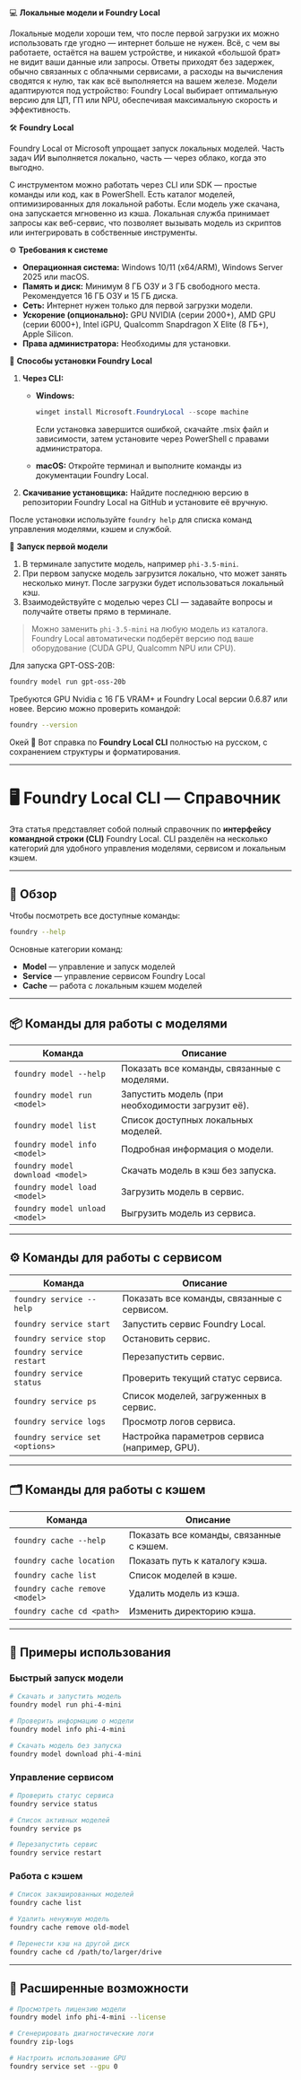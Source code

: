 

💻 **Локальные модели и Foundry Local**

Локальные модели хороши тем, что после первой загрузки их можно использовать где угодно — интернет больше не нужен. Всё, с чем вы работаете, остаётся на вашем устройстве, и никакой «большой брат» не видит ваши данные или запросы. Ответы приходят без задержек, обычно связанных с облачными сервисами, а расходы на вычисления сводятся к нулю, так как всё выполняется на вашем железе. Модели адаптируются под устройство: Foundry Local выбирает оптимальную версию для ЦП, ГП или NPU, обеспечивая максимальную скорость и эффективность.

🛠 **Foundry Local**

Foundry Local от Microsoft упрощает запуск локальных моделей. Часть задач ИИ выполняется локально, часть — через облако, когда это выгодно.

С инструментом можно работать через CLI или SDK — простые команды или код, как в PowerShell. Есть каталог моделей, оптимизированных для локальной работы. Если модель уже скачана, она запускается мгновенно из кэша. Локальная служба принимает запросы как веб-сервис, что позволяет вызывать модель из скриптов или интегрировать в собственные инструменты.

⚙️ **Требования к системе**

* **Операционная система:** Windows 10/11 (x64/ARM), Windows Server 2025 или macOS.
* **Память и диск:** Минимум 8 ГБ ОЗУ и 3 ГБ свободного места. Рекомендуется 16 ГБ ОЗУ и 15 ГБ диска.
* **Сеть:** Интернет нужен только для первой загрузки модели.
* **Ускорение (опционально):** GPU NVIDIA (серии 2000+), AMD GPU (серии 6000+), Intel iGPU, Qualcomm Snapdragon X Elite (8 ГБ+), Apple Silicon.
* **Права администратора:** Необходимы для установки.

💾 **Способы установки Foundry Local**

1. **Через CLI:**

   * **Windows:**

     ```powershell
     winget install Microsoft.FoundryLocal --scope machine
     ```

     Если установка завершится ошибкой, скачайте .msix файл и зависимости, затем установите через PowerShell с правами администратора.
   * **macOS:** Откройте терминал и выполните команды из документации Foundry Local.

2. **Скачивание установщика:**
   Найдите последнюю версию в репозитории Foundry Local на GitHub и установите её вручную.

После установки используйте `foundry help` для списка команд управления моделями, кэшем и службой.

🚀 **Запуск первой модели**

1. В терминале запустите модель, например `phi-3.5-mini`.
2. При первом запуске модель загрузится локально, что может занять несколько минут. После загрузки будет использоваться локальный кэш.
3. Взаимодействуйте с моделью через CLI — задавайте вопросы и получайте ответы прямо в терминале.

> Можно заменить `phi-3.5-mini` на любую модель из каталога. Foundry Local автоматически подберёт версию под ваше оборудование (CUDA GPU, Qualcomm NPU или CPU).

Для запуска GPT-OSS-20B:

```bash
foundry model run gpt-oss-20b
```

Требуются GPU Nvidia с 16 ГБ VRAM+ и Foundry Local версии 0.6.87 или новее. Версию можно проверить командой:

```bash
foundry --version
```

Окей 🙂 Вот справка по **Foundry Local CLI** полностью на русском, с сохранением структуры и форматирования.

---

# 🖥 Foundry Local CLI — Справочник

Эта статья представляет собой полный справочник по **интерфейсу командной строки (CLI)** Foundry Local.
CLI разделён на несколько категорий для удобного управления моделями, сервисом и локальным кэшем.

---

## 🔎 Обзор

Чтобы посмотреть все доступные команды:

```bash
foundry --help
```

Основные категории команд:

* **Model** — управление и запуск моделей
* **Service** — управление сервисом Foundry Local
* **Cache** — работа с локальным кэшем моделей

---

## 📦 Команды для работы с моделями

| Команда                          | Описание                                          |
| -------------------------------- | ------------------------------------------------- |
| `foundry model --help`           | Показать все команды, связанные с моделями.       |
| `foundry model run <model>`      | Запустить модель (при необходимости загрузит её). |
| `foundry model list`             | Список доступных локальных моделей.               |
| `foundry model info <model>`     | Подробная информация о модели.                    |
| `foundry model download <model>` | Скачать модель в кэш без запуска.                 |
| `foundry model load <model>`     | Загрузить модель в сервис.                        |
| `foundry model unload <model>`   | Выгрузить модель из сервиса.                      |

---

## ⚙️ Команды для работы с сервисом

| Команда                         | Описание                                      |
| ------------------------------- | --------------------------------------------- |
| `foundry service --help`        | Показать все команды, связанные с сервисом.   |
| `foundry service start`         | Запустить сервис Foundry Local.               |
| `foundry service stop`          | Остановить сервис.                            |
| `foundry service restart`       | Перезапустить сервис.                         |
| `foundry service status`        | Проверить текущий статус сервиса.             |
| `foundry service ps`            | Список моделей, загруженных в сервис.         |
| `foundry service logs`          | Просмотр логов сервиса.                       |
| `foundry service set <options>` | Настройка параметров сервиса (например, GPU). |

---

## 🗂 Команды для работы с кэшем

| Команда                        | Описание                                 |
| ------------------------------ | ---------------------------------------- |
| `foundry cache --help`         | Показать все команды, связанные с кэшем. |
| `foundry cache location`       | Показать путь к каталогу кэша.           |
| `foundry cache list`           | Список моделей в кэше.                   |
| `foundry cache remove <model>` | Удалить модель из кэша.                  |
| `foundry cache cd <path>`      | Изменить директорию кэша.                |

---

## 🚀 Примеры использования

### Быстрый запуск модели

```bash
# Скачать и запустить модель
foundry model run phi-4-mini

# Проверить информацию о модели
foundry model info phi-4-mini

# Скачать модель без запуска
foundry model download phi-4-mini
```

### Управление сервисом

```bash
# Проверить статус сервиса
foundry service status

# Список активных моделей
foundry service ps

# Перезапустить сервис
foundry service restart
```

### Работа с кэшем

```bash
# Список закэшированных моделей
foundry cache list

# Удалить ненужную модель
foundry cache remove old-model

# Перенести кэш на другой диск
foundry cache cd /path/to/larger/drive
```

---

## 🔧 Расширенные возможности

```bash
# Просмотреть лицензию модели
foundry model info phi-4-mini --license

# Сгенерировать диагностические логи
foundry zip-logs

# Настроить использование GPU
foundry service set --gpu 0
```


